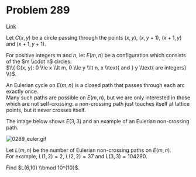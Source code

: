 # Problem 289

[Link](https://projecteuler.net/problem=289)

Let $C(x, y)$ be a circle passing through the points $(x, y)$, $(x, y + 1)$, $(x + 1, y)$ and $(x + 1, y + 1)$.

For positive integers $m$ and $n$, let $E(m, n)$ be a configuration which consists of the $m \\cdot n$ circles:  
$\\{ C(x, y): 0 \\le x \\lt m, 0 \\le y \\lt n, x \\text{ and } y \\text{ are integers} \\}$.

An Eulerian cycle on $E(m, n)$ is a closed path that passes through each arc exactly once.  
Many such paths are possible on $E(m, n)$, but we are only interested in those which are not self-crossing: a non-crossing path just touches itself at lattice points, but it never crosses itself.

The image below shows $E(3,3)$ and an example of an Eulerian non-crossing path.  

![0289_euler.gif](resources/images/0289_euler.gif?1678992056)

Let $L(m, n)$ be the number of Eulerian non-crossing paths on $E(m, n)$.  
For example, $L(1,2) = 2$, $L(2,2) = 37$ and $L(3,3) = 104290$.

Find $L(6,10) \\bmod 10^{10}$.